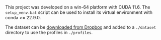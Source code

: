This project was developed on a win-64 platform with CUDA 11.6. The `setup_venv.bat` script can be used to install its virtual environment with conda  >= 22.9.0.

The dataset can be [downloaded from Dropbox](https://www.dropbox.com/scl/fo/xn2217r8e9ey8e8egyfmq/AOrapLFoIywt6WugQRR6Q_M?rlkey=aqf3x4or1kc0rgwpw0eyr74tg&dl=0) and added to a `./dataset` directory to use the profiles in `./profiles`.
